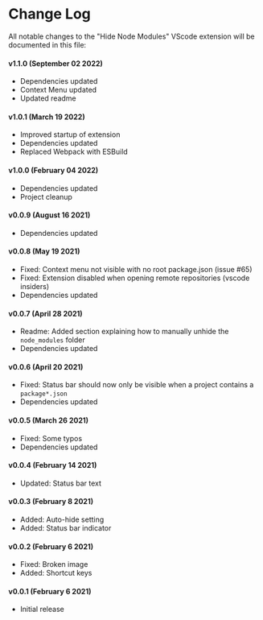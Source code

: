 # Change Log

All notable changes to the "Hide Node Modules" VScode extension will be documented in this file:

#### v1.1.0 (September 02 2022)

- Dependencies updated
- Context Menu updated
- Updated readme

#### v1.0.1 (March 19 2022)

- Improved startup of extension
- Dependencies updated
- Replaced Webpack with ESBuild

#### v1.0.0 (February 04 2022)

- Dependencies updated
- Project cleanup

#### v0.0.9 (August 16 2021)

- Dependencies updated

#### v0.0.8 (May 19 2021)

- Fixed: Context menu not visible with no root package.json (issue #65)
- Fixed: Extension disabled when opening remote repositories (vscode insiders)
- Dependencies updated

#### v0.0.7 (April 28 2021)

- Readme: Added section explaining how to manually unhide the `node_modules` folder
- Dependencies updated

#### v0.0.6 (April 20 2021)

- Fixed: Status bar should now only be visible when a project contains a `package*.json`
- Dependencies updated

#### v0.0.5 (March 26 2021)

- Fixed: Some typos
- Dependencies updated

#### v0.0.4 (February 14 2021)

- Updated: Status bar text

#### v0.0.3 (February 8 2021)

- Added: Auto-hide setting
- Added: Status bar indicator

#### v0.0.2 (February 6 2021)

- Fixed: Broken image
- Added: Shortcut keys

#### v0.0.1 (February 6 2021)

- Initial release
